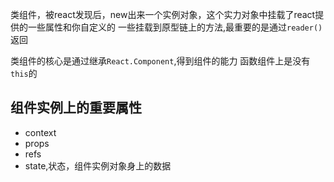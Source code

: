 类组件，被react发现后，new出来一个实例对象，这个实力对象中挂载了react提供的一些属性和你自定义的 一些挂载到原型链上的方法,最重要的是通过`reader()`返回

类组件的核心是通过继承`React.Component`,得到组件的能力
函数组件上是没有`this`的

## 组件实例上的重要属性
- context
- props
- refs
- state,状态，组件实例对象身上的数据
